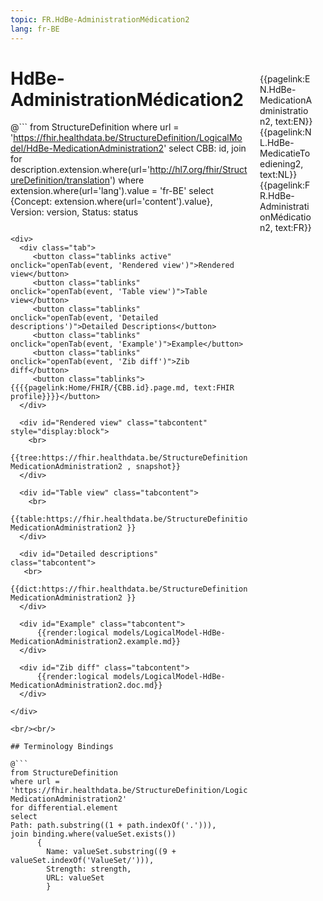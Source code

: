 ```yaml
---
topic: FR.HdBe-AdministrationMédication2
lang: fr-BE
---
```


<div style="float:right;width:85px;padding:10px;margin:10">
<p>{{pagelink:EN.HdBe-MedicationAdministration2, text:EN}}  {{pagelink:NL.HdBe-MedicatieToediening2, text:NL}}  {{pagelink:FR.HdBe-AdministrationMédication2, text:FR}}<p>
</div>

# HdBe-AdministrationMédication2



@```
from StructureDefinition
where url = 'https://fhir.healthdata.be/StructureDefinition/LogicalModel/HdBe-MedicationAdministration2'
select 
CBB: id,
join for description.extension.where(url='http://hl7.org/fhir/StructureDefinition/translation') where extension.where(url='lang').value = 'fr-BE' select {Concept: extension.where(url='content').value}, 
Version: version,
Status: status
```

<div>
  <div class="tab">
     <button class="tablinks active" onclick="openTab(event, 'Rendered view')">Rendered view</button>
     <button class="tablinks" onclick="openTab(event, 'Table view')">Table view</button>
     <button class="tablinks" onclick="openTab(event, 'Detailed descriptions')">Detailed Descriptions</button>
     <button class="tablinks" onclick="openTab(event, 'Example')">Example</button>
     <button class="tablinks" onclick="openTab(event, 'Zib diff')">Zib diff</button>
     <button class="tablinks">{{{{pagelink:Home/FHIR/{CBB.id}.page.md, text:FHIR profile}}}}</button>
  </div>

  <div id="Rendered view" class="tabcontent" style="display:block">
    <br>
      {{tree:https://fhir.healthdata.be/StructureDefinition/LogicalModel/HdBe-MedicationAdministration2 , snapshot}}
  </div>

  <div id="Table view" class="tabcontent">
    <br>
      {{table:https://fhir.healthdata.be/StructureDefinition/LogicalModel/HdBe-MedicationAdministration2 }}
  </div>

  <div id="Detailed descriptions" class="tabcontent">
   <br>
      {{dict:https://fhir.healthdata.be/StructureDefinition/LogicalModel/HdBe-MedicationAdministration2 }}
  </div>

  <div id="Example" class="tabcontent">
      {{render:logical models/LogicalModel-HdBe-MedicationAdministration2.example.md}}
  </div>

  <div id="Zib diff" class="tabcontent">
      {{render:logical models/LogicalModel-HdBe-MedicationAdministration2.doc.md}}
  </div>

</div>

<br/><br/> 

## Terminology Bindings

@```
from StructureDefinition
where url = 'https://fhir.healthdata.be/StructureDefinition/LogicalModel/HdBe-MedicationAdministration2'
for differential.element
select
Path: path.substring((1 + path.indexOf('.'))),
join binding.where(valueSet.exists())
      { 
        Name: valueSet.substring((9 + valueSet.indexOf('ValueSet/'))),
        Strength: strength,
        URL: valueSet
        }
```  